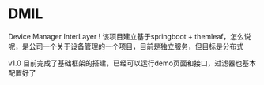 # DMIL
Device Manager InterLayer !
该项目建立基于springboot + themleaf，怎么说呢，是公司一个关于设备管理的一个项目，目前是独立服务，但目标是分布式

v1.0 目前完成了基础框架的搭建，已经可以运行demo页面和接口，过滤器也基本配置好了
